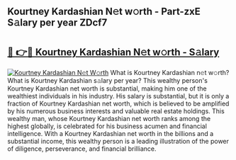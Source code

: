 ## Kourtney Kardashian N𝚎t w𝚘rth - Part-zxE S𝚊lary per year ZDcf7

# <h2><a href="http://gc05279.nevu.top/?p=Kourtney+Kardashian">🔗 👉🔴 Kourtney Kardashian N𝚎t w𝚘rth - S𝚊lary</a></h2>

[![Kourtney Kardashian N𝚎t W𝚘rth](https://i.imgur.com/Oavwk0R.jpeg)](http://gc05279.nevu.top/?p=Kourtney+Kardashian)
What is Kourtney Kardashian n𝚎t w𝚘rth? What is Kourtney Kardashian s𝚊lary per year?
This wealthy person's Kourtney Kardashian net worth is substantial, making him one of the wealthiest individuals in his industry. His salary is substantial, but it is only a fraction of Kourtney Kardashian net worth, which is believed to be amplified by his numerous business interests and valuable real estate holdings. This wealthy man, whose Kourtney Kardashian net worth ranks among the highest globally, is celebrated for his business acumen and financial intelligence. With a Kourtney Kardashian net worth in the billions and a substantial income, this wealthy person is a leading illustration of the power of diligence, perseverance, and financial brilliance.
